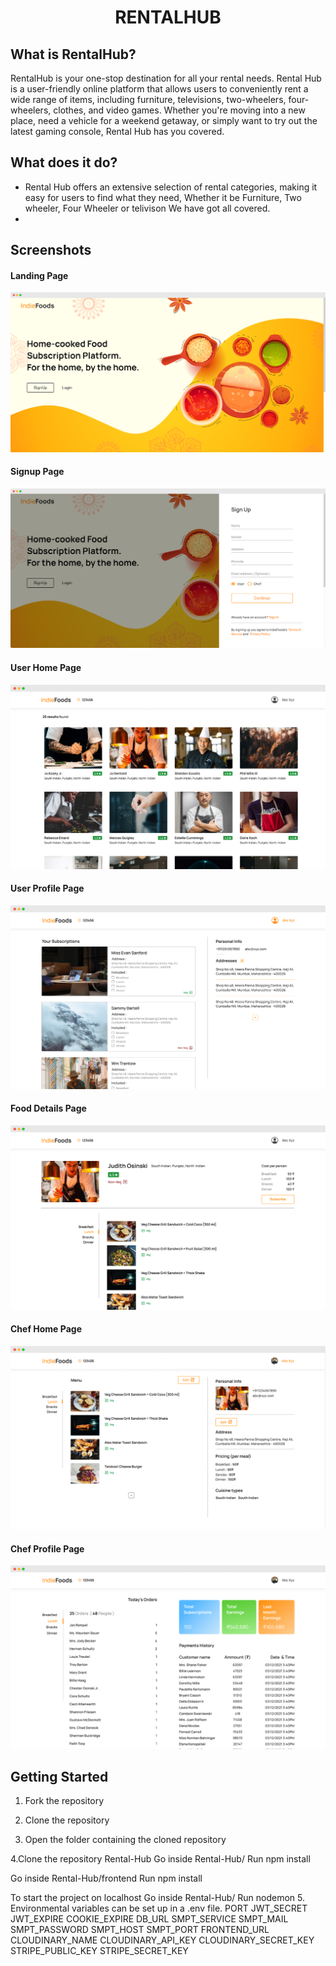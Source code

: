 <div align="center">
  <h1>RENTALHUB</h1>
</div>

## What is RentalHub?

RentalHub is your one-stop destination for all your rental needs. Rental Hub is a user-friendly online platform that allows users to conveniently rent a wide range of items, including furniture, televisions, two-wheelers, four-wheelers, clothes, and video games. Whether you're moving into a new place, need a vehicle for a weekend getaway, or simply want to try out the latest gaming console, Rental Hub has you covered.


## What does it do?

<ul>

<li>
Rental Hub offers an extensive selection of rental categories, making it easy for users to find what they need, Whether it be Furniture, Two wheeler, Four Wheeler or telivison We have got all covered.
<li>

</ul>

## Screenshots

#### Landing Page

![1](https://github.com/IndieFoods/frontend/blob/main/src/Assets/ReadmeAssets/1.png)

#### Signup Page

![2](https://github.com/IndieFoods/frontend/blob/main/src/Assets/ReadmeAssets/2.png)

#### User Home Page

![3](https://github.com/IndieFoods/frontend/blob/main/src/Assets/ReadmeAssets/3.png)

#### User Profile Page

![4](https://github.com/IndieFoods/frontend/blob/main/src/Assets/ReadmeAssets/4.png)

#### Food Details Page

![5](https://github.com/IndieFoods/frontend/blob/main/src/Assets/ReadmeAssets/5.png)

#### Chef Home Page

![6](https://github.com/IndieFoods/frontend/blob/main/src/Assets/ReadmeAssets/6.png)

#### Chef Profile Page

![7](https://github.com/IndieFoods/frontend/blob/main/src/Assets/ReadmeAssets/7.png)

## Getting Started

1. Fork the repository
2. Clone the repository



3. Open the folder containing the cloned repository

4.Clone the repository Rental-Hub
Go inside Rental-Hub/
Run npm install 

Go inside Rental-Hub/frontend
Run npm install

To start the project on localhost Go inside Rental-Hub/
Run nodemon
5. Environmental variables can be set up in a .env file. 
   PORT JWT_SECRET JWT_EXPIRE COOKIE_EXPIRE DB_URL SMPT_SERVICE SMPT_MAIL SMPT_PASSWORD SMPT_HOST SMPT_PORT FRONTEND_URL CLOUDINARY_NAME CLOUDINARY_API_KEY CLOUDINARY_SECRET_KEY 
   STRIPE_PUBLIC_KEY STRIPE_SECRET_KEY






